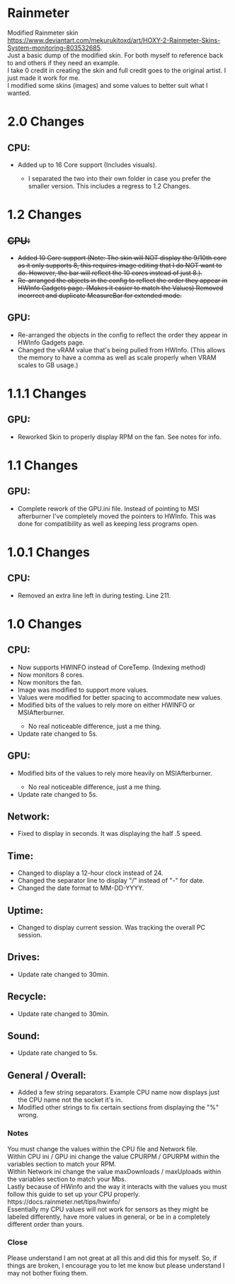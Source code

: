 # Rainmeter
Modified Rainmeter skin https://www.deviantart.com/mekurukitoxd/art/HOXY-2-Rainmeter-Skins-System-monitoring-803532685. <br>
Just a basic dump of the modified skin. For both myself to reference back to and others if they need an example. <br>
I take 0 credit in creating the skin and full credit goes to the original artist. I just made it work for me. <br>
I modified some skins (images) and some values to better suit what I wanted.<br>
<h1>2.0 Changes</h1>
<h2>CPU:</h2>
<ul>
    <li>Added up to 16 Core support (Includes visuals).</li>
    <ul><li>I separated the two into their own folder in case you prefer the smaller version. This includes a regress to 1.2 Changes.</li></ul>
</ul>
<h1>1.2 Changes</h1>
<s><h2>CPU:</h2>
<ul>
    <li>Added 10 Core support (Note: The skin will NOT display the 9/10th core as it only supports 8, this requires image editing that I do NOT want to do. However, the bar will reflect the 10 cores instead of just 8.).</li>
    <li>Re-arranged the objects in the config to reflect the order they appear in HWInfo Gadgets page. (Makes it easier to match the Values) Removed incorrect and duplicate MeasureBar for extended mode.</li>
</ul></s>
<h2>GPU:</h2>
<ul>
    <li>Re-arranged the objects in the config to reflect the order they appear in HWInfo Gadgets page.</li>
    <li>Changed the vRAM value that's being pulled from HWInfo. (This allows the memory to have a comma as well as scale properly when VRAM scales to GB usage.)</li>
</ul>
<h1>1.1.1 Changes</h1>
<h2>GPU:</h2>
<ul>
    <li>Reworked Skin to properly display RPM on the fan. See notes for info.</li>
</ul>
<h1>1.1 Changes</h1>
<h2>GPU:</h2>
<ul>
    <li>Complete rework of the GPU.ini file. Instead of pointing to MSI afterburner I've completely moved the pointers to HWInfo. This was done for compatibility as well as keeping less programs open.</li>
</ul>
<h1>1.0.1 Changes</h1>
<h2>CPU:</h2>
<ul>
    <li>Removed an extra line left in during testing. Line 211.</li>
</ul>
<h1>1.0 Changes</h1>
<h2>CPU:</h2>
<ul>
    <li>Now supports HWINFO instead of CoreTemp. (Indexing method)</li>
    <li>Now monitors 8 cores.</li>
    <li>Now monitors the fan.</li>
    <li>Image was modified to support more values.</li>
    <li>Values were modified for better spacing to accommodate new values.</li>
    <li>Modified bits of the values to rely more on either HWINFO or MSIAfterburner.</li>
    <ul><li>No real noticeable difference, just a me thing.</li></ul>
    <li>Update rate changed to 5s.</li>
</ul>
<h2>GPU:</h2>
<ul>
    <li>Modified bits of the values to rely more heavily on MSIAfterburner.</li>
    <ul><li>No real noticeable difference, just a me thing.</li></ul>
    <li>Update rate changed to 5s.</li>
</ul>
<h2>Network:</h2>
<ul>
    <li>Fixed to display in seconds. It was displaying the half .5 speed.</li>
</ul>
<h2>Time:</h2>
<ul>
    <li>Changed to display a 12-hour clock instead of 24.</li>
    <li>Changed the separator line to display "/" instead of "-" for date.</li>
    <li>Changed the date format to MM-DD-YYYY.</li>
</ul>
<h2>Uptime:</h2>
<ul>
    <li>Changed to display current session. Was tracking the overall PC session.</li>
</ul>
<h2>Drives:</h2>
<ul>
    <li>Update rate changed to 30min.</li>
</ul>
<h2>Recycle:</h2>
<ul>
    <li>Update rate changed to 30min.</li>
</ul>
<h2>Sound:</h2>
<ul>
    <li>Update rate changed to 5s.</li>
</ul>
<h2>General / Overall:</h2>
<ul>
    <li>Added a few string separators. Example CPU name now displays just the CPU name not the socket it's in.</li>
    <li>Modified other strings to fix certain sections from displaying the "%" wrong.</li>
</ul>

<h3>Notes</h3>
You must change the values within the CPU file and Network file.<br>
Within CPU ini / GPU ini change the value CPURPM / GPURPM within the variables section to match your RPM.<br>
Within Network ini change the value maxDownloads / maxUploads within the variables section to match your Mbs.<br>
Lastly because of HWinfo and the way it interacts with the values you must follow this guide to set up your CPU properly. https://docs.rainmeter.net/tips/hwinfo/ <br>
Essentially my CPU values will not work for sensors as they might be labeled differently, have more values in general, or be in a completely different order than yours. <br>

<h3>Close</h3>
Please understand I am not great at all this and did this for myself. So, if things are broken, I encourage you to let me know but please understand I may not bother fixing them. 



